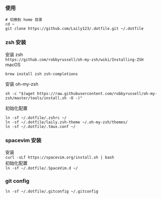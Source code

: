 ### 使用
```shell
# 切换到 home 目录
cd ~
git clone https://github.com/Laily123/.dotfile.git ~/.dotfile
```

### zsh 安装
安装 zsh  
`https://github.com/robbyrussell/oh-my-zsh/wiki/Installing-ZSH`  
macOS
```shell
brew install zsh zsh-completions
```

安装 oh-my-zsh  
```shell
sh -c "$(wget https://raw.githubusercontent.com/robbyrussell/oh-my-zsh/master/tools/install.sh -O -)"
```
初始化配置  
```shell
ln -sf ~/.dotfile/.zshrc ~/  
ln -sf ~/.dotfile/laily.zsh-theme ~/.oh-my-zsh/themes/
ln -sf ~/.dotfile/.tmux.conf ~/
```

### spacevim 安装
安装  
`curl -sLf https://spacevim.org/install.sh | bash`  
初始化配置  
`ln -sf ~/.dotfile/.SpaceVim.d ~/` 

### git config
```shell
ln -sf ~/.dotfile/.gitconfig ~/.gitconfig
```

